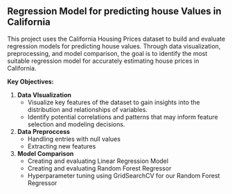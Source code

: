 ## Regression Model for predicting house Values in California
This project uses the California Housing Prices dataset to build and evaluate  regression models for predicting house values.
Through data visualization, preprocessing, and model comparison, the goal is to identify the most suitable regression model for accurately estimating house prices in California.

**Key Objectives:**
1. **Data VIsualization**
   - Visualize key features of the dataset to gain insights into the distribution and relationships of variables.
   - Identify potential correlations and patterns that may inform feature selection and modeling decisions.
3. **Data Preproccess**
   - Handling entries with null values
   - Extracting new features 
5. **Model Comparison**
   - Creating and evaluating Linear Regression Model
   - Creating and evaluating  Random Forest Regressor
   - Hyperparameter tuning using GridSearchCV  for our Random Forest Regressor 
